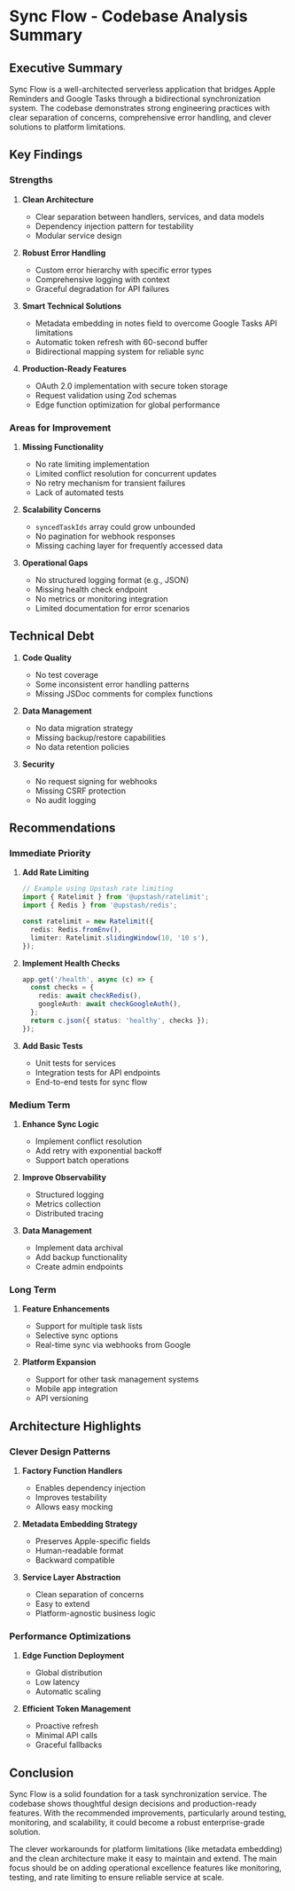 # Sync Flow - Codebase Analysis Summary

## Executive Summary

Sync Flow is a well-architected serverless application that bridges Apple Reminders and Google Tasks through a bidirectional synchronization system. The codebase demonstrates strong engineering practices with clear separation of concerns, comprehensive error handling, and clever solutions to platform limitations.

## Key Findings

### Strengths

1. **Clean Architecture**
   - Clear separation between handlers, services, and data models
   - Dependency injection pattern for testability
   - Modular service design

2. **Robust Error Handling**
   - Custom error hierarchy with specific error types
   - Comprehensive logging with context
   - Graceful degradation for API failures

3. **Smart Technical Solutions**
   - Metadata embedding in notes field to overcome Google Tasks API limitations
   - Automatic token refresh with 60-second buffer
   - Bidirectional mapping system for reliable sync

4. **Production-Ready Features**
   - OAuth 2.0 implementation with secure token storage
   - Request validation using Zod schemas
   - Edge function optimization for global performance

### Areas for Improvement

1. **Missing Functionality**
   - No rate limiting implementation
   - Limited conflict resolution for concurrent updates
   - No retry mechanism for transient failures
   - Lack of automated tests

2. **Scalability Concerns**
   - `syncedTaskIds` array could grow unbounded
   - No pagination for webhook responses
   - Missing caching layer for frequently accessed data

3. **Operational Gaps**
   - No structured logging format (e.g., JSON)
   - Missing health check endpoint
   - No metrics or monitoring integration
   - Limited documentation for error scenarios

## Technical Debt

1. **Code Quality**
   - No test coverage
   - Some inconsistent error handling patterns
   - Missing JSDoc comments for complex functions

2. **Data Management**
   - No data migration strategy
   - Missing backup/restore capabilities
   - No data retention policies

3. **Security**
   - No request signing for webhooks
   - Missing CSRF protection
   - No audit logging

## Recommendations

### Immediate Priority

1. **Add Rate Limiting**

   ```typescript
   // Example using Upstash rate limiting
   import { Ratelimit } from '@upstash/ratelimit';
   import { Redis } from '@upstash/redis';

   const ratelimit = new Ratelimit({
     redis: Redis.fromEnv(),
     limiter: Ratelimit.slidingWindow(10, '10 s'),
   });
   ```

2. **Implement Health Checks**

   ```typescript
   app.get('/health', async (c) => {
     const checks = {
       redis: await checkRedis(),
       googleAuth: await checkGoogleAuth(),
     };
     return c.json({ status: 'healthy', checks });
   });
   ```

3. **Add Basic Tests**
   - Unit tests for services
   - Integration tests for API endpoints
   - End-to-end tests for sync flow

### Medium Term

1. **Enhance Sync Logic**
   - Implement conflict resolution
   - Add retry with exponential backoff
   - Support batch operations

2. **Improve Observability**
   - Structured logging
   - Metrics collection
   - Distributed tracing

3. **Data Management**
   - Implement data archival
   - Add backup functionality
   - Create admin endpoints

### Long Term

1. **Feature Enhancements**
   - Support for multiple task lists
   - Selective sync options
   - Real-time sync via webhooks from Google

2. **Platform Expansion**
   - Support for other task management systems
   - Mobile app integration
   - API versioning

## Architecture Highlights

### Clever Design Patterns

1. **Factory Function Handlers**
   - Enables dependency injection
   - Improves testability
   - Allows easy mocking

2. **Metadata Embedding Strategy**
   - Preserves Apple-specific fields
   - Human-readable format
   - Backward compatible

3. **Service Layer Abstraction**
   - Clean separation of concerns
   - Easy to extend
   - Platform-agnostic business logic

### Performance Optimizations

1. **Edge Function Deployment**
   - Global distribution
   - Low latency
   - Automatic scaling

2. **Efficient Token Management**
   - Proactive refresh
   - Minimal API calls
   - Graceful fallbacks

## Conclusion

Sync Flow is a solid foundation for a task synchronization service. The codebase shows thoughtful design decisions and production-ready features. With the recommended improvements, particularly around testing, monitoring, and scalability, it could become a robust enterprise-grade solution.

The clever workarounds for platform limitations (like metadata embedding) and the clean architecture make it easy to maintain and extend. The main focus should be on adding operational excellence features like monitoring, testing, and rate limiting to ensure reliable service at scale.
